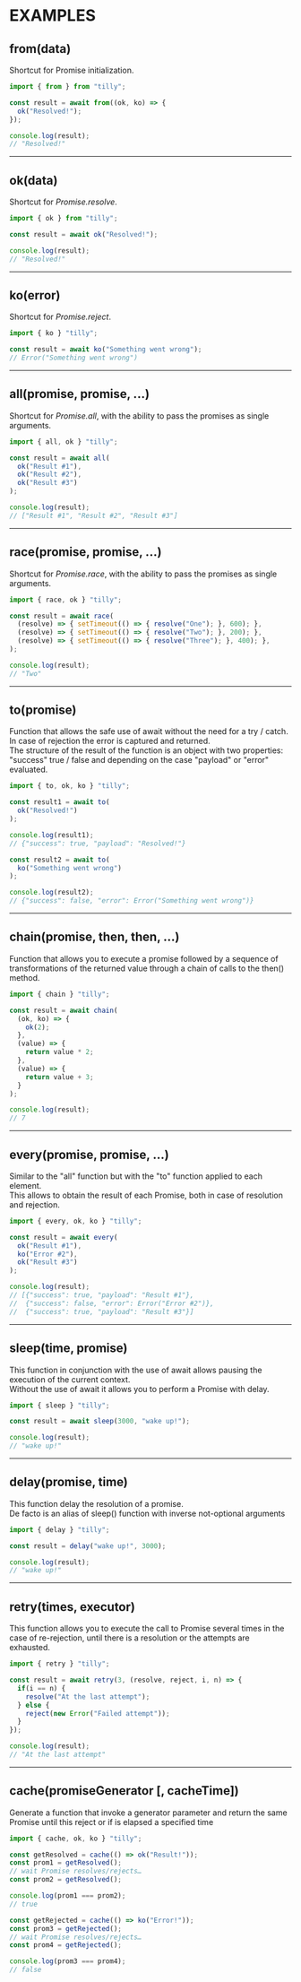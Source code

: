 # EXAMPLES


## from(data)

Shortcut for Promise initialization.

```javascript
import { from } from "tilly";

const result = await from((ok, ko) => {
  ok("Resolved!");
});

console.log(result);
// "Resolved!"
```

---

## ok(data)

Shortcut for *Promise.resolve*.

```javascript
import { ok } from "tilly";

const result = await ok("Resolved!");

console.log(result);
// "Resolved!"
```

---

## ko(error)

Shortcut for *Promise.reject*.

```javascript
import { ko } "tilly";

const result = await ko("Something went wrong");
// Error("Something went wrong")
```

---

## all(promise, promise, ...)

Shortcut for *Promise.all*, with the ability to pass the promises as single arguments.

```javascript
import { all, ok } "tilly";

const result = await all(
  ok("Result #1"),
  ok("Result #2"),
  ok("Result #3")
);

console.log(result);
// ["Result #1", "Result #2", "Result #3"]
```

---

## race(promise, promise, ...)

Shortcut for *Promise.race*, with the ability to pass the promises as single arguments.

```javascript
import { race, ok } "tilly";

const result = await race(
  (resolve) => { setTimeout(() => { resolve("One"); }, 600); },
  (resolve) => { setTimeout(() => { resolve("Two"); }, 200); },
  (resolve) => { setTimeout(() => { resolve("Three"); }, 400); },
);

console.log(result);
// "Two"
```

---

## to(promise)

Function that allows the safe use of await without the need for a try / catch. In case of rejection the error is captured and returned.<br/>
The structure of the result of the function is an object with two properties: "success" true / false and depending on the case "payload" or "error" evaluated.

```javascript
import { to, ok, ko } "tilly";

const result1 = await to(
  ok("Resolved!")
);

console.log(result1);
// {"success": true, "payload": "Resolved!"}

const result2 = await to(
  ko("Something went wrong")
);

console.log(result2);
// {"success": false, "error": Error("Something went wrong")}
```

---

## chain(promise, then, then, ...)

Function that allows you to execute a promise followed by a sequence of transformations of the returned value through a chain of calls to the then() method.

```javascript
import { chain } "tilly";

const result = await chain(
  (ok, ko) => {
    ok(2);
  },
  (value) => {
    return value * 2;
  },
  (value) => {
    return value + 3;
  }
);

console.log(result);
// 7
```

---

## every(promise, promise, ...)

Similar to the "all" function but with the "to" function applied to each element.<br/>
This allows to obtain the result of each Promise, both in case of resolution and rejection.

```javascript
import { every, ok, ko } "tilly";

const result = await every(
  ok("Result #1"),
  ko("Error #2"),
  ok("Result #3")
);

console.log(result);
// [{"success": true, "payload": "Result #1"},
//  {"success": false, "error": Error("Error #2")},
//  {"success": true, "payload": "Result #3"}]

```

---

## sleep(time, promise)

This function in conjunction with the use of await allows pausing the execution of the current context.<br/>
Without the use of await it allows you to perform a Promise with delay.

```javascript
import { sleep } "tilly";

const result = await sleep(3000, "wake up!");

console.log(result);
// "wake up!"
```

---

## delay(promise, time)

This function delay the resolution of a promise.<br/>
De facto is an alias of sleep() function with inverse not-optional arguments

```javascript
import { delay } "tilly";

const result = delay("wake up!", 3000);

console.log(result);
// "wake up!"
```

---

## retry(times, executor)

This function allows you to execute the call to Promise several times in the case of re-rejection, until there is a resolution or the attempts are exhausted.

```javascript
import { retry } "tilly";

const result = await retry(3, (resolve, reject, i, n) => {
  if(i == n) {
    resolve("At the last attempt");
  } else {
    reject(new Error("Failed attempt"));
  }
});

console.log(result);
// "At the last attempt"
```

---

## cache(promiseGenerator [, cacheTime])

Generate a function that invoke a generator parameter and return the same Promise until this reject or if is elapsed a specified time

```javascript
import { cache, ok, ko } "tilly";

const getResolved = cache(() => ok("Result!"));
const prom1 = getResolved();
// wait Promise resolves/rejects…
const prom2 = getResolved();

console.log(prom1 === prom2);
// true

const getRejected = cache(() => ko("Error!"));
const prom3 = getRejected();
// wait Promise resolves/rejects…
const prom4 = getRejected();

console.log(prom3 === prom4);
// false
```
